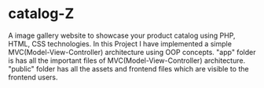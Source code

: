 # catalog-Z
A image gallery website to showcase your product catalog using PHP, HTML, CSS technologies. In this Project I have implemented a simple MVC(Model-View-Controller) architecture using OOP concepts. "app" folder is has all the important files of MVC(Model-View-Controller) architecture. "public" folder has all the assets and frontend files which are visible to the frontend users.
